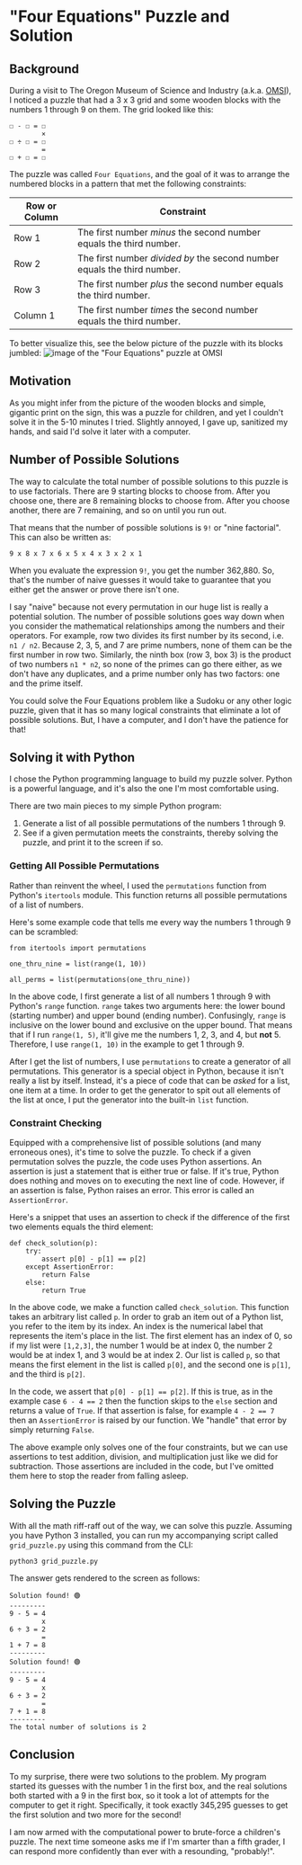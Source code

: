 # "Four Equations" Puzzle and Solution

## Background
During a visit to The Oregon Museum of Science and Industry (a.k.a. [OMSI](https://omsi.edu/)), I noticed a puzzle that had a 3 x 3 grid and some wooden blocks with the numbers 1 through 9 on them.
The grid looked like this:
```
☐ - ☐ = ☐
        ×
☐ ÷ ☐ = ☐
        =
☐ + ☐ = ☐
```

The puzzle was called `Four Equations`, and the goal of it was to arrange the numbered blocks in a pattern that met the following constraints:

| Row or Column    | Constraint |
| ---------------- | ---------- |
| Row 1    | The first number *minus* the second number equals the third number. |
| Row 2    | The first number *divided by* the second number equals the third number. |
| Row 3    | The first number *plus* the second number equals the third number. |
| Column 1 | The first number *times* the second number equals the third number. |

To better visualize this, see the below picture of the puzzle with its blocks jumbled:
![image of the "Four Equations" puzzle at OMSI](https://github.com/bxbrenden/puzzle-grid/blob/main/four-equations.png)

## Motivation
As you might infer from the picture of the wooden blocks and simple, gigantic print on the sign, this was a puzzle for children, and yet I couldn't solve it in the 5-10 minutes I tried.
Slightly annoyed, I gave up, sanitized my hands, and said I'd solve it later with a computer.

## Number of Possible Solutions
The way to calculate the total number of possible solutions to this puzzle is to use factorials.
There are 9 starting blocks to choose from.
After you choose one, there are 8 remaining blocks to choose from.
After you choose another, there are 7 remaining, and so on until you run out.

That means that the number of possible solutions is `9!` or "nine factorial".
This can also be written as:
```
9 x 8 x 7 x 6 x 5 x 4 x 3 x 2 x 1
```

When you evaluate the expression `9!`, you get the number 362,880.
So, that's the number of naive guesses it would take to guarantee that you either get the answer or prove there isn't one.

I say "naive" because not every permutation in our huge list is really a potential solution.
The number of possible solutions goes way down when you consider the mathematical relationships among the numbers and their operators.
For example, row two divides its first number by its second, i.e. `n1 / n2`.
Because 2, 3, 5, and 7 are prime numbers, none of them can be the first number in row two.
Similarly, the ninth box (row 3, box 3) is the product of two numbers `n1 * n2`, so none of the primes can go there either, as we don't have any duplicates, and a prime number only has two factors: one and the prime itself.

You could solve the Four Equations problem like a Sudoku or any other logic puzzle, given that it has so many logical constraints that eliminate a lot of possible solutions.
But, I have a computer, and I don't have the patience for that!

## Solving it with Python
I chose the Python programming language to build my puzzle solver.
Python is a powerful language, and it's also the one I'm most comfortable using.

There are two main pieces to my simple Python program:
1. Generate a list of all possible permutations of the numbers 1 through 9.
2. See if a given permutation meets the constraints, thereby solving the puzzle, and print it to the screen if so.

### Getting All Possible Permutations
Rather than reinvent the wheel, I used the `permutations` function from Python's `itertools` module.
This function returns all possible permutations of a list of numbers.

Here's some example code that tells me every way the numbers 1 through 9 can be scrambled:
```
from itertools import permutations

one_thru_nine = list(range(1, 10))

all_perms = list(permutations(one_thru_nine))
```

In the above code, I first generate a list of all numbers 1 through 9 with Python's `range` function.
`range` takes two arguments here: the lower bound (starting number) and upper bound (ending number).
Confusingly, `range` is inclusive on the lower bound and exclusive on the upper bound.
That means that if I run `range(1, 5)`, it'll give me the numbers 1, 2, 3, and 4, but **not** 5.
Therefore, I use `range(1, 10)` in the example to get 1 through 9.

After I get the list of numbers, I use `permutations` to create a generator of all permutations.
This generator is a special object in Python, because it isn't really a list by itself.
Instead, it's a piece of code that can be *asked* for a list, one item at a time.
In order to get the generator to spit out all elements of the list at once, I put the generator into the built-in `list` function.

### Constraint Checking
Equipped with a comprehensive list of possible solutions (and many erroneous ones), it's time to solve the puzzle.
To check if a given permutation solves the puzzle, the code uses Python assertions.
An assertion is just a statement that is either true or false.
If it's true, Python does nothing and moves on to executing the next line of code.
However, if an assertion is false, Python raises an error.
This error is called an `AssertionError`.

Here's a snippet that uses an assertion to check if the difference of the first two elements equals the third element:
```
def check_solution(p):
    try:
        assert p[0] - p[1] == p[2]
    except AssertionError:
        return False
    else:
        return True
```

In the above code, we make a function called `check_solution`.
This function takes an arbitrary list called `p`.
In order to grab an item out of a Python list, you refer to the item by its index.
An index is the numerical label that represents the item's place in the list.
The first element has an index of 0, so if my list were `[1,2,3]`, the number 1 would be at index 0, the number 2 would be at index 1, and 3 would be at index 2.
Our list is called `p`, so that means the first element in the list is called `p[0]`, and the second one is `p[1]`, and the third is `p[2]`.

In the code, we assert that `p[0] - p[1] == p[2]`.
If this is true, as in the example case `6 - 4 == 2` then the function skips to the `else` section and returns a value of `True`.
If that assertion is false, for example `4 - 2 == 7` then an `AssertionError` is raised by our function.
We "handle" that error by simply returning `False`.

The above example only solves one of the four constraints, but we can use assertions to test addition, division, and multiplication just like we did for subtraction.
Those assertions are included in the code, but I've omitted them here to stop the reader from falling asleep.

## Solving the Puzzle
With all the math riff-raff out of the way, we can solve this puzzle.
Assuming you have Python 3 installed, you can run my accompanying script called `grid_puzzle.py` using this command from the CLI:
```
python3 grid_puzzle.py
```

The answer gets rendered to the screen as follows:
```
Solution found! 🟢
---------
9 - 5 = 4
        x
6 ÷ 3 = 2
        =
1 + 7 = 8
---------
Solution found! 🟢
---------
9 - 5 = 4
        x
6 ÷ 3 = 2
        =
7 + 1 = 8
---------
The total number of solutions is 2
```

## Conclusion
To my surprise, there were two solutions to the problem.
My program started its guesses with the number 1 in the first box, and the real solutions both started with a 9 in the first box, so it took a lot of attempts for the computer to get it right.
Specifically, it took exactly 345,295 guesses to get the first solution and two more for the second!

I am now armed with the computational power to brute-force a children's puzzle.
The next time someone asks me if I'm smarter than a fifth grader, I can respond more confidently than ever with a resounding, "probably!".
